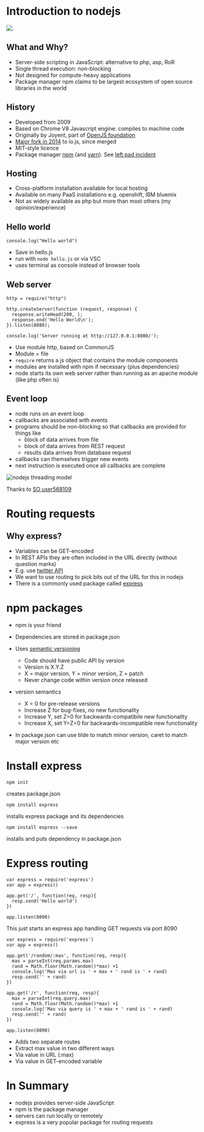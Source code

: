 # Introduction to nodejs 

![.](https://upload.wikimedia.org/wikipedia/commons/thumb/d/d9/Node.js_logo.svg/220px-Node.js_logo.svg.png)


## What and Why?


  - Server-side scripting in JavaScript: alternative to php, asp, RoR
  - Single thread execution: non-blocking
  - Not designed for compute-heavy applications
  - Package manager npm claims to be largest ecosystem of open source libraries in the world



## History


  - Developed from 2009
  - Based on Chrome V8 Javascript engine: compiles to machine code
  - Originally by Joyent, part of [OpenJS foundation](https://openjsf.org/)
  - [Major fork in 2014](https://flaviocopes.com/node-history/) to io.js, since merged
  - MIT-style licence
  - Package manager [npm](https://www.npmjs.com/) (and [yarn](https://yarnpkg.com/)). See [left pad incident](https://blog.npmjs.org/post/141577284765/kik-left-pad-and-npm)



## Hosting


- Cross-platform installation available for local hosting
- Available on many PaaS installations e.g. openshift, IBM bluemix
- Not as widely available as php but more than most others (my opinion/experience)



## Hello world

```
console.log("Hello world")
```


- Save in hello.js
- run with ```node hello.js``` or via VSC
- uses terminal as console instead of browser tools



## Web server

```
http = require("http")

http.createServer(function (request, response) {
  response.writeHead(200, );
  response.end('Hello World\n');
}).listen(8080);

console.log('Server running at http://127.0.0.1:8080/');
```


- Use module http, based on CommonJS
- Module = file
- `require` returns a js object that contains the module components
- modules are installed with npm if necessary (plus dependencies)
- node starts its own web server rather than running as an apache module (like php often is)



## Event loop


- node runs on an event loop
- callbacks are associated with events
- programs should be non-blocking so that callbacks are provided for things like
  - block of data arrives from file
  - block of data arrives from REST request
  - results data arrives from database request
- callbacks can themselves trigger new events
- next instruction is executed once all callbacks are complete



![nodejs threading model](https://i.stack.imgur.com/YCTgK.png)

Thanks to [SO user568109](http://stackoverflow.com/questions/14795145/how-the-single-threaded-non-blocking-io-model-works-in-node-js)


# Routing requests


## Why express?


- Variables can be GET-encoded
- In REST APIs they are often included in the URL directly (without question marks)
- E.g. use [twitter API](https://developer.twitter.com/en/docs/api-reference-index)
- We want to use routing to pick bits out of the URL for this in nodejs
- There is a commonly used package called [express](https://expressjs.com/)



# npm packages

- npm is your friend
- Dependencies are stored in package.json
- Uses [semantic versioning](http://semver.org)
  - Code should have public API by version
  - Version is X.Y.Z
  - X = major version, Y = minor version, Z = patch
  - Never change code within version once released


- version semantics
  - X = 0 for pre-release versions
  - Increase Z for bug-fixes, no new functionality
  - Increase Y, set Z=0 for backwards-compatibile new functionality
  - Increase X, set Y=Z=0 for backwards-incompatible new functionality
- In package.json can use tilde to match minor version, caret to match major version etc



# Install express

```
npm init
```

creates package.json

```
npm install express
```

installs express package and its dependencies

```
npm install express --save
```

installs and puts dependency in package.json


# Express routing

```
var express = require('express')
var app = express()

app.get('/', function(req, resp){
  resp.send('Hello world')
})

app.listen(8090)
```
This just starts an express app handling GET requests via port 8090


```
var express = require('express')
var app = express()

app.get('/random/:max', function(req, resp){
  max = parseInt(req.params.max)
  rand = Math.floor(Math.random()*max) +1
  console.log('Max via url is ' + max + ' rand is ' + rand)
  resp.send('' + rand)
})

app.get('/r', function(req, resp){
  max = parseInt(req.query.max)
  rand = Math.floor(Math.random()*max) +1
  console.log('Max via query is ' + max + ' rand is ' + rand)
  resp.send('' + rand)
})

app.listen(8090)
```


- Adds two separate routes
- Extract max value in two different ways
- Via value in URL (:max)
- Via value in GET-encoded variable



# In Summary

  - nodejs provides server-side JavaScript
  - npm is the package manager
  - servers can run locally or remotely
  - express is a very popular package for routing requests

